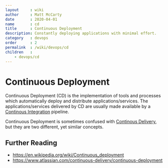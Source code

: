 ```yaml
---
layout     : wiki
author     : Matt McCarty
date       : 2020-04-01
name       : cd
title      : Continuous Deployment
description: Constantly deploying applications with minimal effort.
category   : devops
order      : 2
permalink  : /wiki/devops/cd
children   :
    - devops/cd
---
```

# Continuous Deployment

Continuous Deployment (CD) is the implementation of tools and processes which automatically deploy and distribute applications/services. The applications/services delivered by CD are usually made available by a [Continous Integration](../ci/index.md) pipeline.

Continuous Deployment is sometimes confused with [Continous Delivery](https://en.wikipedia.org/wiki/Continuous_delivery), but they are two different, yet similar concepts.

## Further Reading

- https://en.wikipedia.org/wiki/Continuous_deployment
- https://www.atlassian.com/continuous-delivery/continuous-deployment